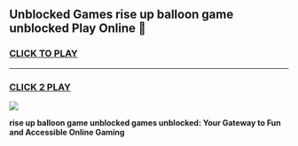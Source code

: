 
## Unblocked Games rise up balloon game unblocked Play Online 👋
<h3>
<a href="https://news.freeplayer.one?title=rise_up_balloon_game_unblocked&ref=17F">CLICK TO PLAY</a></h3>
<hr>

<h3>
<a href="https://news.freeplayer.one?title=rise_up_balloon_game_unblocked&ref=17F">CLICK 2 PLAY</a>
  
</h3>

<a href="https://news.freeplayer.one?title=rise_up_balloon_game_unblocked&ref=17F/"><img src="https://clearcache.store/games.png"></a>


**rise up balloon game unblocked games unblocked: Your Gateway to Fun and Accessible Online Gaming**
